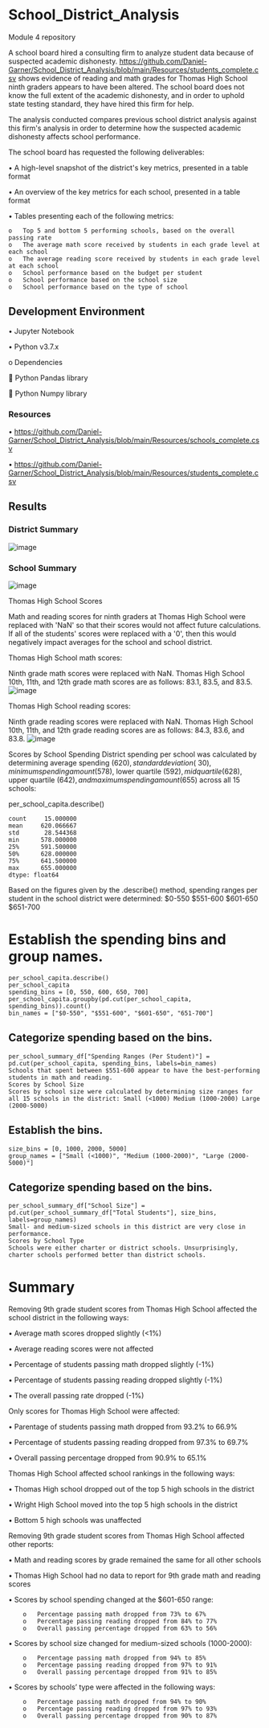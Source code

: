 # School_District_Analysis
Module 4 repository

A school board hired a consulting firm to analyze student data because of suspected academic dishonesty. https://github.com/Daniel-Garner/School_District_Analysis/blob/main/Resources/students_complete.csv shows evidence of reading and math grades for Thomas High School ninth graders appears to have been altered. The school board does not know the full extent of the academic dishonesty, and in order to uphold state testing standard, they have hired this firm for help.

The analysis conducted compares previous school district analysis against this firm's analysis in order to determine how the suspected academic dishonesty affects school performance.

The school board has requested the following deliverables:

•	A high-level snapshot of the district's key metrics, presented in a table format

•	An overview of the key metrics for each school, presented in a table format

•	Tables presenting each of the following metrics:

    o	Top 5 and bottom 5 performing schools, based on the overall passing rate
    o	The average math score received by students in each grade level at each school
    o	The average reading score received by students in each grade level at each school
    o	School performance based on the budget per student
    o	School performance based on the school size
    o	School performance based on the type of school
## Development Environment
•	Jupyter Notebook

•	Python v3.7.x

o	Dependencies

  	Python Pandas library
  
  	Python Numpy library
  
### Resources

•	https://github.com/Daniel-Garner/School_District_Analysis/blob/main/Resources/schools_complete.csv

•	https://github.com/Daniel-Garner/School_District_Analysis/blob/main/Resources/students_complete.csv

## Results

### District Summary

![image](https://user-images.githubusercontent.com/95458216/151674763-a394fded-be51-4c03-931a-2bc159e2bf64.png)

 
### School Summary

![image](https://user-images.githubusercontent.com/95458216/151674884-909cf7f0-5123-4b3f-a54b-ebc1e9ece87b.png)

 
Thomas High School Scores

Math and reading scores for ninth graders at Thomas High School were replaced with 'NaN' so that their scores would not affect future calculations. If all of the students' scores were replaced with a '0', then this would negatively impact averages for the school and school district.

Thomas High School math scores:

Ninth grade math scores were replaced with NaN. Thomas High School 10th, 11th, and 12th grade math scores are as follows: 83.1, 83.5, and 83.5.
 ![image](https://user-images.githubusercontent.com/95458216/151674935-a056c5e7-84ca-48d7-8fab-c07040b512e1.png)

Thomas High School reading scores:

Ninth grade reading scores were replaced with NaN. Thomas High School 10th, 11th, and 12th grade reading scores are as follows: 84.3, 83.6, and 83.8.
 ![image](https://user-images.githubusercontent.com/95458216/151674969-70ea6e0a-66fb-4426-8da4-76e6ce379a5d.png)

Scores by School Spending
District spending per school was calculated by determining average spending ($620), standard deviation (~30), minimum spending amount ($578), lower quartile ($592), mid quartile ($628), upper quartile ($642), and maximum spending amount ($655) across all 15 schools:

per_school_capita.describe()

    count     15.000000
    mean     620.066667
    std       28.544368
    min      578.000000
    25%      591.500000
    50%      628.000000
    75%      641.500000
    max      655.000000
    dtype: float64
    
Based on the figures given by the .describe() method, spending ranges per student in the school district were determined: $0-550 $551-600 $601-650 $651-700

# Establish the spending bins and group names.
    per_school_capita.describe()
    per_school_capita
    spending_bins = [0, 550, 600, 650, 700]
    per_school_capita.groupby(pd.cut(per_school_capita, spending_bins)).count()
    bin_names = ["$0-550", "$551-600", "$601-650", "651-700"]

## Categorize spending based on the bins.
    per_school_summary_df["Spending Ranges (Per Student)"] = pd.cut(per_school_capita, spending_bins, labels=bin_names)
    Schools that spent between $551-600 appear to have the best-performing students in math and reading.  
    Scores by School Size
    Scores by school size were calculated by determining size ranges for all 15 schools in the district: Small (<1000) Medium (1000-2000) Large (2000-5000)
## Establish the bins.
    size_bins = [0, 1000, 2000, 5000]
    group_names = ["Small (<1000)", "Medium (1000-2000)", "Large (2000-5000)"]

## Categorize spending based on the bins.
    per_school_summary_df["School Size"] = pd.cut(per_school_summary_df["Total Students"], size_bins, labels=group_names)
    Small- and medium-sized schools in this district are very close in performance.  
    Scores by School Type
    Schools were either charter or district schools. Unsurprisingly, charter schools performed better than district schools.
 
# Summary
Removing 9th grade student scores from Thomas High School affected the school district in the following ways:

•	Average math scores dropped slightly (<1%)

•	Average reading scores were not affected

•	Percentage of students passing math dropped slightly (-1%)

•	Percentage of students passing reading dropped slightly (-1%)

•	The overall passing rate dropped (-1%)

Only scores for Thomas High School were affected:

•	Parentage of students passing math dropped from 93.2% to 66.9%

•	Percentage of students passing reading dropped from 97.3% to 69.7%

•	Overall passing percentage dropped from 90.9% to 65.1%

Thomas High School affected school rankings in the following ways:

•	Thomas High school dropped out of the top 5 high schools in the district

•	Wright High School moved into the top 5 high schools in the district

•	Bottom 5 high schools was unaffected

Removing 9th grade student scores from Thomas High School affected other reports:

•	Math and reading scores by grade remained the same for all other schools

•	Thomas High School had no data to report for 9th grade math and reading scores

•	Scores by school spending changed at the $601-650 range:

        o	Percentage passing math dropped from 73% to 67%
        o	Percentage passing reading dropped from 84% to 77%
        o	Overall passing percentage dropped from 63% to 56%
        
•	Scores by school size changed for medium-sized schools (1000-2000):

        o	Percentage passing math dropped from 94% to 85%
        o	Percentage passing reading dropped from 97% to 91%
        o	Overall passing percentage dropped from 91% to 85%
        
•	Scores by schools’ type were affected in the following ways:

        o	Percentage passing math dropped from 94% to 90%
        o	Percentage passing reading dropped from 97% to 93%
        o	Overall passing percentage dropped from 90% to 87%

